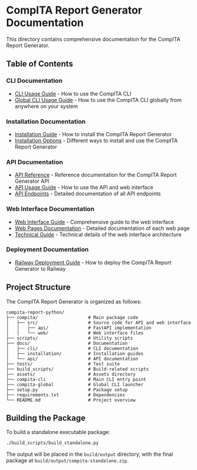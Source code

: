 # CompITA Report Generator Documentation

This directory contains comprehensive documentation for the CompITA Report Generator.

## Table of Contents

### CLI Documentation
- [CLI Usage Guide](cli/CLI_USAGE.md) - How to use the CompITA CLI
- [Global CLI Usage Guide](cli/GLOBAL_CLI_USAGE.md) - How to use the CompITA CLI globally from anywhere on your system

### Installation Documentation
- [Installation Guide](installation/INSTALL.md) - How to install the CompITA Report Generator
- [Installation Options](installation/INSTALLATION_OPTIONS.md) - Different ways to install and use the CompITA Report Generator

### API Documentation
- [API Reference](api/README.md) - Reference documentation for the CompITA Report Generator API
- [API Usage Guide](api/API_USAGE.md) - How to use the API and web interface
- [API Endpoints](api/ENDPOINTS.md) - Detailed documentation of all API endpoints

### Web Interface Documentation
- [Web Interface Guide](web/README.md) - Comprehensive guide to the web interface
- [Web Pages Documentation](web/PAGES.md) - Detailed documentation of each web page
- [Technical Guide](web/TECHNICAL.md) - Technical details of the web interface architecture

### Deployment Documentation
- [Railway Deployment Guide](deployment/RAILWAY.md) - How to deploy the CompITA Report Generator to Railway

## Project Structure

The CompITA Report Generator is organized as follows:

```
compita-report-python/
├── compita/                   # Main package code
│   ├── src/                   # Source code for API and web interface
│   │   ├── api/               # FastAPI implementation
│   │   └── web/               # Web interface files
├── scripts/                   # Utility scripts
├── docs/                      # Documentation
│   ├── cli/                   # CLI documentation
│   ├── installation/          # Installation guides
│   └── api/                   # API documentation
├── tests/                     # Test suite
├── build_scripts/             # Build-related scripts
├── assets/                    # Assets directory
├── compita-cli                # Main CLI entry point
├── compita-global             # Global CLI launcher
├── setup.py                   # Package setup
├── requirements.txt           # Dependencies
└── README.md                  # Project overview
```

## Building the Package

To build a standalone executable package:

```bash
./build_scripts/build_standalone.py
```

The output will be placed in the `build/output` directory, with the final package at `build/output/compita-standalone.zip`.
